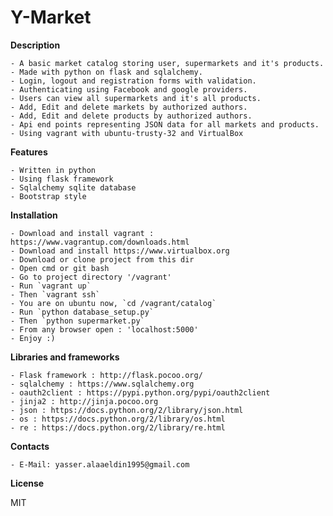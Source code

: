 Y-Market
=============

**Description**

    - A basic market catalog storing user, supermarkets and it's products.
    - Made with python on flask and sqlalchemy.
    - Login, logout and registration forms with validation.
    - Authenticating using Facebook and google providers.
    - Users can view all supermarkets and it's all products.
    - Add, Edit and delete markets by authorized authors.
    - Add, Edit and delete products by authorized authors.
    - Api end points representing JSON data for all markets and products.
    - Using vagrant with ubuntu-trusty-32 and VirtualBox
    
**Features**
    
    - Written in python
    - Using flask framework
    - Sqlalchemy sqlite database
    - Bootstrap style
    
**Installation**

    - Download and install vagrant : https://www.vagrantup.com/downloads.html
    - Download and install https://www.virtualbox.org
    - Download or clone project from this dir
    - Open cmd or git bash
    - Go to project directory '/vagrant'
    - Run `vagrant up`
    - Then `vagrant ssh`
    - You are on ubuntu now, `cd /vagrant/catalog`
    - Run `python database_setup.py`
    - Then `python supermarket.py`
    - From any browser open : 'localhost:5000'
    - Enjoy :)
    
**Libraries and frameworks**

    - Flask framework : http://flask.pocoo.org/
    - sqlalchemy : https://www.sqlalchemy.org
    - oauth2client : https://pypi.python.org/pypi/oauth2client
    - jinja2 : http://jinja.pocoo.org
    - json : https://docs.python.org/2/library/json.html
    - os : https://docs.python.org/2/library/os.html
    - re : https://docs.python.org/2/library/re.html
    
**Contacts**

    - E-Mail: yasser.alaaeldin1995@gmail.com

**License**

MIT
